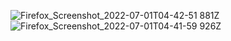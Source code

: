 ![Firefox_Screenshot_2022-07-01T04-42-51 881Z](https://user-images.githubusercontent.com/60251000/176826422-9ed98283-2721-4798-b44f-f5cfe911c31b.png)
![Firefox_Screenshot_2022-07-01T04-41-59 926Z](https://user-images.githubusercontent.com/60251000/176826425-cfdc70af-b6ba-4fdf-a5c9-641b8a1948fc.png)
